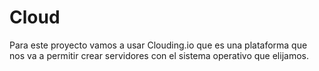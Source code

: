 # Cloud

Para este proyecto vamos a usar Clouding.io que es una plataforma que nos va a permitir crear servidores con el sistema operativo que elijamos.
